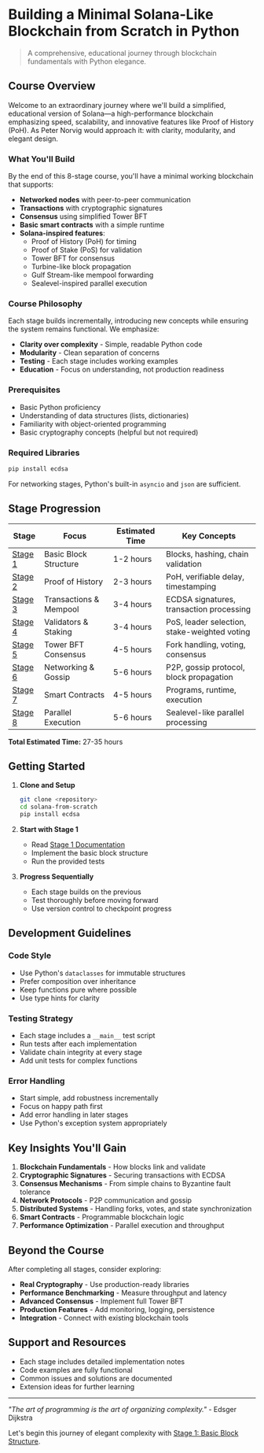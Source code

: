 # Building a Minimal Solana-Like Blockchain from Scratch in Python

> A comprehensive, educational journey through blockchain fundamentals with Python elegance.

## Course Overview

Welcome to an extraordinary journey where we'll build a simplified, educational version of Solana—a high-performance blockchain emphasizing speed, scalability, and innovative features like Proof of History (PoH). As Peter Norvig would approach it: with clarity, modularity, and elegant design.

### What You'll Build

By the end of this 8-stage course, you'll have a minimal working blockchain that supports:

- **Networked nodes** with peer-to-peer communication
- **Transactions** with cryptographic signatures  
- **Consensus** using simplified Tower BFT
- **Basic smart contracts** with a simple runtime
- **Solana-inspired features**:
  - Proof of History (PoH) for timing
  - Proof of Stake (PoS) for validation
  - Tower BFT for consensus
  - Turbine-like block propagation
  - Gulf Stream-like mempool forwarding
  - Sealevel-inspired parallel execution

### Course Philosophy

Each stage builds incrementally, introducing new concepts while ensuring the system remains functional. We emphasize:

- **Clarity over complexity** - Simple, readable Python code
- **Modularity** - Clean separation of concerns
- **Testing** - Each stage includes working examples
- **Education** - Focus on understanding, not production readiness

### Prerequisites

- Basic Python proficiency
- Understanding of data structures (lists, dictionaries)
- Familiarity with object-oriented programming
- Basic cryptography concepts (helpful but not required)

### Required Libraries

```bash
pip install ecdsa
```

For networking stages, Python's built-in `asyncio` and `json` are sufficient.

## Stage Progression

| Stage | Focus | Estimated Time | Key Concepts |
|-------|--------|----------------|--------------|
| [Stage 1](stage-01.md) | Basic Block Structure | 1-2 hours | Blocks, hashing, chain validation |
| [Stage 2](stage-02.md) | Proof of History | 2-3 hours | PoH, verifiable delay, timestamping |
| [Stage 3](stage-03.md) | Transactions & Mempool | 3-4 hours | ECDSA signatures, transaction processing |
| [Stage 4](stage-04.md) | Validators & Staking | 3-4 hours | PoS, leader selection, stake-weighted voting |
| [Stage 5](stage-05.md) | Tower BFT Consensus | 4-5 hours | Fork handling, voting, consensus |
| [Stage 6](stage-06.md) | Networking & Gossip | 5-6 hours | P2P, gossip protocol, block propagation |
| [Stage 7](stage-07.md) | Smart Contracts | 4-5 hours | Programs, runtime, execution |
| [Stage 8](stage-08.md) | Parallel Execution | 5-6 hours | Sealevel-like parallel processing |

**Total Estimated Time:** 27-35 hours

## Getting Started

1. **Clone and Setup**
   ```bash
   git clone <repository>
   cd solana-from-scratch
   pip install ecdsa
   ```

2. **Start with Stage 1**
   - Read [Stage 1 Documentation](stage-01.md)
   - Implement the basic block structure
   - Run the provided tests

3. **Progress Sequentially**
   - Each stage builds on the previous
   - Test thoroughly before moving forward
   - Use version control to checkpoint progress

## Development Guidelines

### Code Style
- Use Python's `dataclasses` for immutable structures
- Prefer composition over inheritance
- Keep functions pure where possible
- Use type hints for clarity

### Testing Strategy
- Each stage includes a `__main__` test script
- Run tests after each implementation
- Validate chain integrity at every stage
- Add unit tests for complex functions

### Error Handling
- Start simple, add robustness incrementally
- Focus on happy path first
- Add error handling in later stages
- Use Python's exception system appropriately

## Key Insights You'll Gain

1. **Blockchain Fundamentals** - How blocks link and validate
2. **Cryptographic Signatures** - Securing transactions with ECDSA
3. **Consensus Mechanisms** - From simple chains to Byzantine fault tolerance
4. **Network Protocols** - P2P communication and gossip
5. **Distributed Systems** - Handling forks, votes, and state synchronization
6. **Smart Contracts** - Programmable blockchain logic
7. **Performance Optimization** - Parallel execution and throughput

## Beyond the Course

After completing all stages, consider exploring:

- **Real Cryptography** - Use production-ready libraries
- **Performance Benchmarking** - Measure throughput and latency
- **Advanced Consensus** - Implement full Tower BFT
- **Production Features** - Add monitoring, logging, persistence
- **Integration** - Connect with existing blockchain tools

## Support and Resources

- Each stage includes detailed implementation notes
- Code examples are fully functional
- Common issues and solutions are documented
- Extension ideas for further learning

---

*"The art of programming is the art of organizing complexity."* - Edsger Dijkstra

Let's begin this journey of elegant complexity with [Stage 1: Basic Block Structure](stage-01.md). 